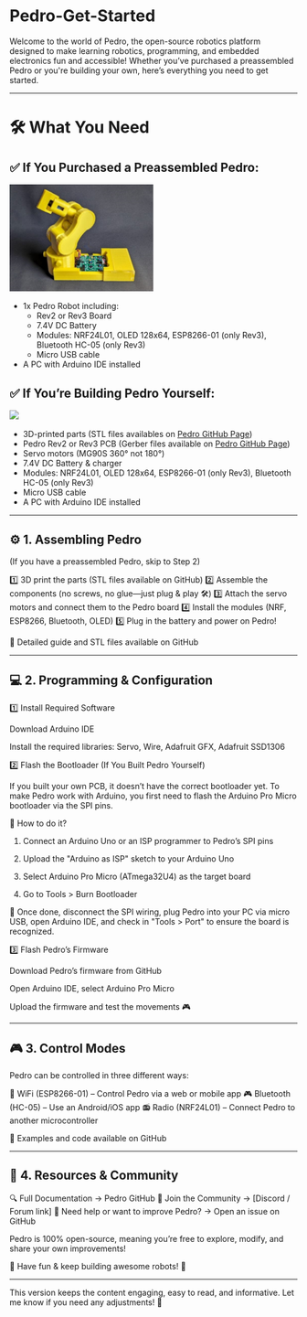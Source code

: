 # Pedro-Get-Started

Welcome to the world of Pedro, the open-source robotics platform designed to make learning robotics, programming, and embedded electronics fun and accessible! Whether you’ve purchased a preassembled Pedro or you're building your own, here’s everything you need to get started.


---

# 🛠️ What You Need

## ✅ If You Purchased a Preassembled Pedro:

<div align="left">
    <img src="img/pedro_robot.png" width="50%">
</div>

- 1x Pedro Robot including:
  - Rev2 or Rev3 Board 
  - 7.4V DC Battery
  - Modules: NRF24L01, OLED 128x64, ESP8266-01 (only Rev3), Bluetooth HC-05 (only Rev3)
  - Micro USB cable
- A PC with Arduino IDE installed

## ✅ If You’re Building Pedro Yourself:

<div align="left">
    <img src="img/pedro_3d_print_parts.png" width="50%">
</div>

- 3D-printed parts (STL files availables on [Pedro GitHub Page](https://github.com/almtzr/Pedro/tree/main/stl/kickstarter_version))
- Pedro Rev2 or Rev3 PCB (Gerber files available on [Pedro GitHub Page](https://github.com/almtzr/Pedro/tree/main/gerber))
- Servo motors (MG90S 360° not 180°)
- 7.4V DC Battery & charger
- Modules: NRF24L01, OLED 128x64, ESP8266-01 (only Rev3), Bluetooth HC-05 (only Rev3)
- Micro USB cable
- A PC with Arduino IDE installed

---

## ⚙️ 1. Assembling Pedro

(If you have a preassembled Pedro, skip to Step 2)

1️⃣ 3D print the parts (STL files available on GitHub)
2️⃣ Assemble the components (no screws, no glue—just plug & play 🛠️)
3️⃣ Attach the servo motors and connect them to the Pedro board
4️⃣ Install the modules (NRF, ESP8266, Bluetooth, OLED)
5️⃣ Plug in the battery and power on Pedro!

🔗 Detailed guide and STL files available on GitHub


---

## 💻 2. Programming & Configuration

1️⃣ Install Required Software

Download Arduino IDE

Install the required libraries: Servo, Wire, Adafruit GFX, Adafruit SSD1306


2️⃣ Flash the Bootloader (If You Built Pedro Yourself)

If you built your own PCB, it doesn’t have the correct bootloader yet. To make Pedro work with Arduino, you first need to flash the Arduino Pro Micro bootloader via the SPI pins.

📌 How to do it?

1. Connect an Arduino Uno or an ISP programmer to Pedro’s SPI pins


2. Upload the "Arduino as ISP" sketch to your Arduino Uno


3. Select Arduino Pro Micro (ATmega32U4) as the target board


4. Go to Tools > Burn Bootloader



🎯 Once done, disconnect the SPI wiring, plug Pedro into your PC via micro USB, open Arduino IDE, and check in "Tools > Port" to ensure the board is recognized.

3️⃣ Flash Pedro’s Firmware

Download Pedro’s firmware from GitHub

Open Arduino IDE, select Arduino Pro Micro

Upload the firmware and test the movements 🎮



---

## 🎮 3. Control Modes

Pedro can be controlled in three different ways:

📡 WiFi (ESP8266-01) – Control Pedro via a web or mobile app
🎮 Bluetooth (HC-05) – Use an Android/iOS app
📻 Radio (NRF24L01) – Connect Pedro to another microcontroller

📌 Examples and code available on GitHub


---

## 🔗 4. Resources & Community

🔍 Full Documentation → Pedro GitHub
📢 Join the Community → [Discord / Forum link]
🚀 Need help or want to improve Pedro? → Open an issue on GitHub

Pedro is 100% open-source, meaning you’re free to explore, modify, and share your own improvements!

🎉 Have fun & keep building awesome robots! 🤖


---

This version keeps the content engaging, easy to read, and informative. Let me know if you need any adjustments! 🚀

